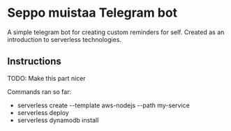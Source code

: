 # Seppo muistaa Telegram bot

A simple telegram bot for creating custom reminders for self. Created as an introduction to serverless technologies.

## Instructions

TODO: Make this part nicer

Commands ran so far:
* serverless create --template aws-nodejs --path my-service
* serverless deploy
* serverless dynamodb install